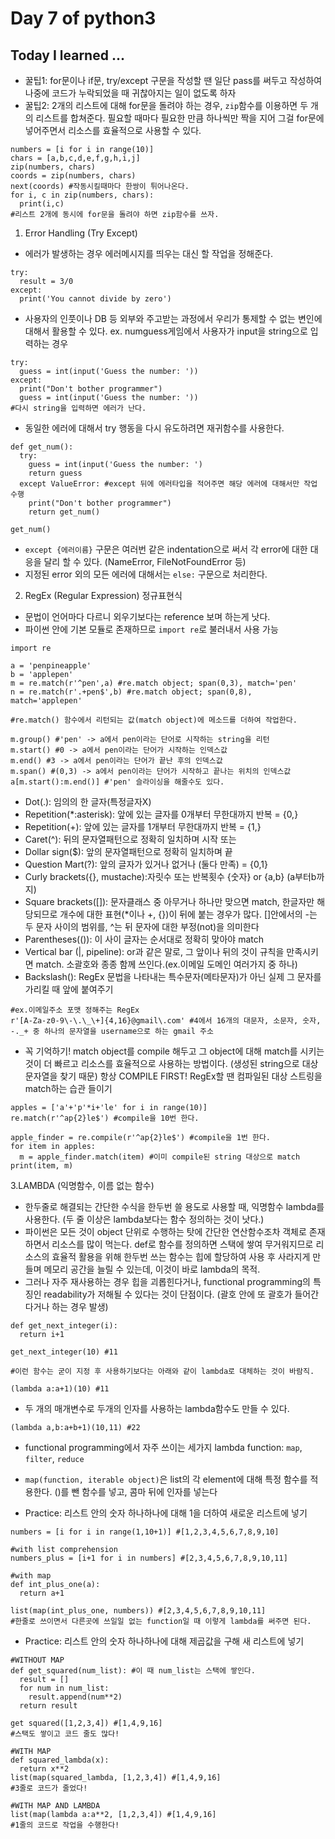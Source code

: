 # Day 7 of python3

## Today I learned ...

- 꿀팁1: for문이나 if문, try/except 구문을 작성할 땐 일단 pass를 써두고 작성하여 나중에 코드가 누락되었을 때 귀찮아지는 일이 없도록 하자
- 꿀팁2: 2개의 리스트에 대해 for문을 돌려야 하는 경우, `zip`함수를 이용하면 두 개의 리스트를 합쳐준다. 필요할 때마다 필요한 만큼 하나씩만 짝을 지어 그걸 for문에 넣어주면서 리소스를 효율적으로 사용할 수 있다.
```
numbers = [i for i in range(10)]
chars = [a,b,c,d,e,f,g,h,i,j]
zip(numbers, chars)
coords = zip(numbers, chars)
next(coords) #작동시킬때마다 한쌍이 튀어나온다.
for i, c in zip(numbers, chars):
  print(i,c) 
#리스트 2개에 동시에 for문을 돌려야 하면 zip함수를 쓰자.
```

1. Error Handling (Try Except)
- 에러가 발생하는 경우 에러메시지를 띄우는 대신 할 작업을 정해준다.
```
try:
  result = 3/0 
except:
  print('You cannot divide by zero')
```
- 사용자의 인풋이나 DB 등 외부와 주고받는 과정에서 우리가 통제할 수 없는 변인에 대해서 활용할 수 있다. ex. numguess게임에서 사용자가 input을 string으로 입력하는 경우
```
try:
  guess = int(input('Guess the number: '))
except:
  print("Don't bother programmer")
  guess = int(input('Guess the number: '))
#다시 string을 입력하면 에러가 난다.
```
- 동일한 에러에 대해서 try 행동을 다시 유도하려면 재귀함수를 사용한다.
```
def get_num():
  try:
    guess = int(input('Guess the number: ')
    return guess
  except ValueError: #except 뒤에 에러타입을 적어주면 해당 에러에 대해서만 작업 수행
    print("Don't bother programmer")
    return get_num()

get_num()
```
- `except {에러이름}` 구문은 여러번 같은 indentation으로 써서 각 error에 대한 대응을 달리 할 수 있다. (NameError, FileNotFoundError 등)
- 지정된 error 외의 모든 에러에 대해서는 `else:` 구문으로 처리한다. 

2. RegEx (Regular Expression) 정규표현식
- 문법이 언어마다 다르니 외우기보다는 reference 보며 하는게 낫다.
- 파이썬 안에 기본 모듈로 존재하므로 `import re`로 불러내서 사용 가능
```
import re

a = 'penpineapple'
b = 'applepen'
m = re.match(r'^pen',a) #re.match object; span(0,3), match='pen' 
n = re.match(r'.+pen$',b) #re.match object; span(0,8), match='applepen'

#re.match() 함수에서 리턴되는 값(match object)에 메소드를 더하여 작업한다.

m.group() #'pen' -> a에서 pen이라는 단어로 시작하는 string을 리턴
m.start() #0 -> a에서 pen이라는 단어가 시작하는 인덱스값
m.end() #3 -> a에서 pen이라는 단어가 끝난 후의 인덱스값
m.span() #(0,3) -> a에서 pen이라는 단어가 시작하고 끝나는 위치의 인덱스값
a[m.start():m.end()] #'pen' 슬라이싱을 해줄수도 있다.
```
- Dot(.): 임의의 한 글자(특정글자X)
- Repetition(*:asterisk): 앞에 있는 글자를 0개부터 무한대까지 반복 = {0,}
- Repetition(+): 앞에 있는 글자를 1개부터 무한대까지 반복 = {1,}
- Caret(^): 뒤의 문자열패턴으로 정확히 일치하며 시작 또는
- Dollar sign($): 앞의 문자열패턴으로 정확히 일치하며 끝
- Question Mart(?): 앞의 글자가 있거나 없거나 (둘다 만족) = {0,1}
- Curly brackets({}, mustache):자릿수 또는 반복횟수 {숫자} or {a,b} (a부터b까지)
- Square brackets([]): 문자클래스 중 아무거나 하나만 맞으면 match, 한글자만 해당되므로 개수에 대한 표현(*이나 +, {})이 뒤에 붙는 경우가 많다. []안에서의 -는 두 문자 사이의 범위를, ^는 뒤 문자에 대한 부정(not)을 의미한다
- Parentheses(()): 이 사이 글자는 순서대로 정확히 맞아야 match
- Vertical bar (|, pipeline): or과 같은 말로, 그 앞이나 뒤의 것이 규칙을 만족시키면 match. 소괄호와 종종 함께 쓰인다.(ex.이메일 도메인 여러가지 중 하나)
- Backslash(\): RegEx 문법을 나타내는 특수문자(메타문자)가 아닌 실제 그 문자를 가리킬 때 앞에 붙여주기
```
#ex.이메일주소 포맷 정해주는 RegEx
r'[A-Za-z0-9\-\.\_\+]{4,16}@gmail\.com' #4에서 16개의 대문자, 소문자, 숫자, -._+ 중 하나의 문자열을 username으로 하는 gmail 주소
```
- 꼭 기억하기! match object를 compile 해두고 그 object에 대해 match를 시키는 것이 더 빠르고 리소스를 효율적으로 사용하는 방법이다. (생성된 string으로 대상문자열을 찾기 때문) 항상 COMPILE FIRST! RegEx할 땐 컴파일된 대상 스트링을 match하는 습관 들이기
```
apples = ['a'+'p'*i+'le' for i in range(10)] 
re.match(r'^ap{2}le$') #compile을 10번 한다.

apple_finder = re.compile(r'^ap{2}le$') #compile을 1번 한다.
for item in apples:
  m = apple_finder.match(item) #이미 compile된 string 대상으로 match  
print(item, m)
```

3.LAMBDA (익명함수, 이름 없는 함수)
- 한두줄로 해결되는 간단한 수식을 한두번 쓸 용도로 사용할 때, 익명함수 lambda를 사용한다. (두 줄 이상은 lambda보다는 함수 정의하는 것이 낫다.)
- 파이썬은 모든 것이 object 단위로 수행하는 탓에 간단한 연산함수조차 객체로 존재하면서 리소스를 많이 먹는다. def로 함수를 정의하면 스택에 쌓여 무거워지므로 리소스의 효율적 활용을 위해 한두번 쓰는 함수는 힙에 할당하여 사용 후 사라지게 만들며 메모리 공간을 늘릴 수 있는데, 이것이 바로 lambda의 목적.
- 그러나 자주 재사용하는 경우 힙을 괴롭힌다거나, functional programming의 특징인 readability가 저해될 수 있다는 것이 단점이다. (괄호 안에 또 괄호가 들어간다거나 하는 경우 발생)
```
def get_next_integer(i):
  return i+1 

get_next_integer(10) #11 

#이런 함수는 굳이 지정 후 사용하기보다는 아래와 같이 lambda로 대체하는 것이 바람직.

(lambda a:a+1)(10) #11
```
- 두 개의 매개변수로 두개의 인자를 사용하는 lambda함수도 만들 수 있다.

```
(lambda a,b:a+b+1)(10,11) #22
```
- functional programming에서 자주 쓰이는 세가지 lambda function: `map`, `filter`, `reduce`
- `map(function, iterable object)`은 list의 각 element에 대해 특정 함수를 적용한다. ()를 뺀 함수를 넣고, 콤마 뒤에 인자를 넣는다

- Practice: 리스트 안의 숫자 하나하나에 대해 1을 더하여 새로운 리스트에 넣기
```
numbers = [i for i in range(1,10+1)] #[1,2,3,4,5,6,7,8,9,10]

#with list comprehension
numbers_plus = [i+1 for i in numbers] #[2,3,4,5,6,7,8,9,10,11]

#with map
def int_plus_one(a):
  return a+1

list(map(int_plus_one, numbers)) #[2,3,4,5,6,7,8,9,10,11]
#한줄로 쓰이면서 다른곳에 쓰일일 없는 function일 때 이렇게 lambda를 써주면 된다.
```

- Practice: 리스트 안의 숫자 하나하나에 대해 제곱값을 구해 새 리스트에 넣기
```
#WITHOUT MAP 
def get_squared(num_list): #이 때 num_list는 스택에 쌓인다.
  result = []
  for num in num_list:
    result.append(num**2)
  return result

get squared([1,2,3,4]) #[1,4,9,16]
#스택도 쌓이고 코드 줄도 많다!

#WITH MAP
def squared_lambda(x):
  return x**2
list(map(squared_lambda, [1,2,3,4]) #[1,4,9,16]
#3줄로 코드가 줄었다!

#WITH MAP AND LAMBDA
list(map(lambda a:a**2, [1,2,3,4]) #[1,4,9,16] 
#1줄의 코드로 작업을 수행한다!
```

